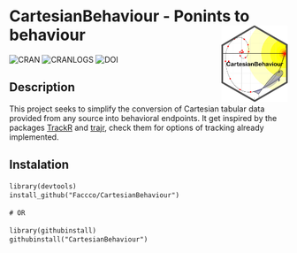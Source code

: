 # CartesianBehaviour - Ponints to behaviour <img src="man/figures/logo.png" align="right" width="120" />
![CRAN](https://www.r-pkg.org/badges/version/CartesianBehaviour)
![CRANLOGS](https://cranlogs.r-pkg.org/badges/CartesianBehaviour)
![DOI](http://dx.doi.org/10.2139/ssrn.5123233)

## Description
This project seeks to simplify the conversion of Cartesian tabular data provided from any source into behavioral endpoints. It get inspired by the packages <a href="https://swarm-lab.github.io/trackR/">TrackR</a> and <a href="https://github.com/JimMcL/trajr">trajr</a>, check them for options of tracking already implemented.

## Instalation
```
library(devtools)
install_github("Faccco/CartesianBehaviour")

# OR

library(githubinstall)
githubinstall("CartesianBehaviour")
```

